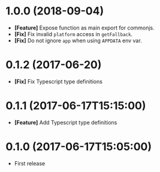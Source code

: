 # 1.0.0 (2018-09-04)

- **[Feature]** Expose function as main export for commonjs.
- **[Fix]** Fix invalid `platform` access in `getFallback`.
- **[Fix]** Do not ignore `app` when using `APPDATA` env var.

# 0.1.2 (2017-06-20)

- **[Fix]** Fix Typescript type definitions

# 0.1.1 (2017-06-17T15:15:00)

- **[Feature]** Add Typescript type definitions

# 0.1.0 (2017-06-17T15:05:00)

- First release
